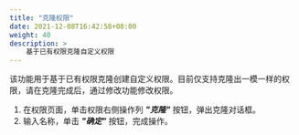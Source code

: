 ```yaml
---
title: "克隆权限"
date: 2021-12-08T16:42:58+08:00
weight: 40
description: >
    基于已有权限克隆自定义权限
---
```


该功能用于基于已有权限克隆创建自定义权限。目前仅支持克隆出一模一样的权限，请在克隆完成后，通过修改功能修改权限。

1. 在权限页面，单击权限右侧操作列 **_"克隆"_** 按钮，弹出克隆对话框。
2. 输入名称，单击 **_"确定"_** 按钮，完成操作。